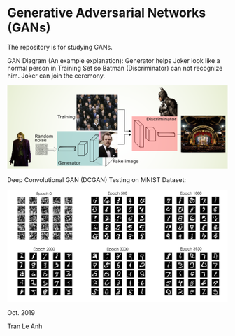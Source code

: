 # Generative Adversarial Networks (GANs)

The repository is for studying GANs.

GAN Diagram (An example explanation):
Generator helps Joker look like a normal person in Training Set so Batman (Discriminator) can not recognize him. Joker can join the ceremony.

<img src="images/gan_diagram_LA.png" width="800">

Deep Convolutional GAN (DCGAN) Testing on MNIST Dataset:

<img src="images/GAN_output.png" width="800">

Oct. 2019

Tran Le Anh
